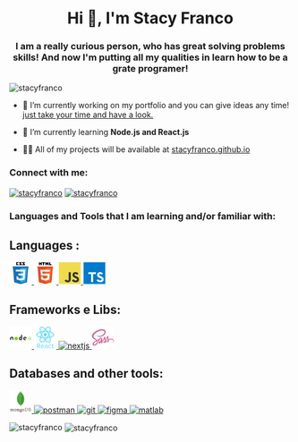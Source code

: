 <h1 align="center">Hi 👋, I'm Stacy Franco</h1>
<h3 align="center">I am a really curious person, who has great  solving problems skills! And now I'm putting all my qualities in learn how to be a grate programer!</h3>

<p align="left"> <img src="https://komarev.com/ghpvc/?username=stacyfranco&label=Profile%20views&color=0e75b6&style=flat" alt="stacyfranco" /> </p>

<p> </p>

- 🔭 I’m currently working on my portfolio and you can give ideas any time! [just take your time and have a look.](https://github.com/StacyFranco/portifolio)

- 🌱 I’m currently learning **Node.js and React.js**

- 👨‍💻 All of my projects will be available at [stacyfranco.github.io](https://stacyfranco.github.io/)

<h3 align="left">Connect with me:</h3>
<p align="left">
<a href="https://linkedin.com/in/stacyfranco" target="blank"><img align="center" src="https://raw.githubusercontent.com/rahuldkjain/github-profile-readme-generator/master/src/images/icons/Social/linked-in-alt.svg" alt="stacyfranco" height="30" width="40" /></a>
<a href="https://instagram.com/stacyfranco167" target="blank"><img align="center" src="https://raw.githubusercontent.com/rahuldkjain/github-profile-readme-generator/master/src/images/icons/Social/instagram.svg" alt="stacyfranco" height="30" width="40" /></a>
</p>

<h3 align="left">Languages and Tools that I am learning and/or familiar with:</h3>
<h2 align="left">Languages :</h2>
<p align="left"> 
  <a href="https://www.w3schools.com/css/" target="_blank" rel="noreferrer"> <img src="https://raw.githubusercontent.com/devicons/devicon/master/icons/css3/css3-original-wordmark.svg" alt="css3" width="40" height="40"/> </a>
  <a href="https://www.w3.org/html/" target="_blank" rel="noreferrer"> <img src="https://raw.githubusercontent.com/devicons/devicon/master/icons/html5/html5-original-wordmark.svg" alt="html5" width="40" height="40"/> </a>
  <a href="https://developer.mozilla.org/en-US/docs/Web/JavaScript" target="_blank" rel="noreferrer"> <img src="https://raw.githubusercontent.com/devicons/devicon/master/icons/javascript/javascript-original.svg" alt="javascript" width="40" height="40"/> </a>
  <a href="https://www.typescriptlang.org/" target="_blank" rel="noreferrer"> <img src="https://raw.githubusercontent.com/devicons/devicon/master/icons/typescript/typescript-original.svg" alt="typescript" width="40" height="40"/> </a>
</p>

<h2 align="left">Frameworks e Libs:</h2>
<p align="left">
  <a href="https://nodejs.org" target="_blank" rel="noreferrer"> <img src="https://raw.githubusercontent.com/devicons/devicon/master/icons/nodejs/nodejs-original-wordmark.svg" alt="nodejs" width="40" height="40"/> </a>
  <a href="https://reactjs.org/" target="_blank" rel="noreferrer"> <img src="https://raw.githubusercontent.com/devicons/devicon/master/icons/react/react-original-wordmark.svg" alt="react" width="40" height="40"/> </a>
  <a href="https://nextjs.org/" target="_blank" rel="noreferrer"> <img src="https://cdn.worldvectorlogo.com/logos/nextjs-2.svg" alt="nextjs" width="40" height="40"/> </a>
  <a href="https://sass-lang.com" target="_blank" rel="noreferrer"> <img src="https://raw.githubusercontent.com/devicons/devicon/master/icons/sass/sass-original.svg" alt="sass" width="40" height="40"/> </a>
</p>
  
<h2 align="left">Databases and other tools: </h2>
<p align="left">
  <a href="https://www.mongodb.com/" target="_blank" rel="noreferrer"> <img src="https://raw.githubusercontent.com/devicons/devicon/master/icons/mongodb/mongodb-original-wordmark.svg" alt="mongodb" width="40" height="40"/> </a> 
  <a href="https://postman.com" target="_blank" rel="noreferrer"> <img src="https://www.vectorlogo.zone/logos/getpostman/getpostman-icon.svg" alt="postman" width="40" height="40"/> </a>
  <a href="https://git-scm.com/" target="_blank" rel="noreferrer"> <img src="https://www.vectorlogo.zone/logos/git-scm/git-scm-icon.svg" alt="git" width="40" height="40"/> </a> 
  <a href="https://www.figma.com/" target="_blank" rel="noreferrer"> <img src="https://www.vectorlogo.zone/logos/figma/figma-icon.svg" alt="figma" width="40" height="40"/> </a>
  <a href="https://www.mathworks.com/" target="_blank" rel="noreferrer"> <img src="https://upload.wikimedia.org/wikipedia/commons/2/21/Matlab_Logo.png" alt="matlab" width="40" height="40"/> </a>   
</p>

<p><img align="left" src="https://github-readme-stats.vercel.app/api/top-langs?username=stacyfranco&show_icons=true&locale=en&layout=compact" alt="stacyfranco" /></p>

<p>&nbsp;<img align="center" src="https://github-readme-stats.vercel.app/api?username=stacyfranco&show_icons=true&locale=en" alt="stacyfranco" /></p>
